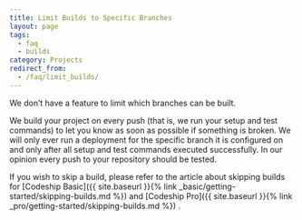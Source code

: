 ```yaml
---
title: Limit Builds to Specific Branches
layout: page
tags:
  - faq
  - builds
category: Projects
redirect_from:
  - /faq/limit_builds/
---
```

We don’t have a feature to limit which branches can be built.

We build your project on every push (that is, we run your setup and test commands) to let you know as soon as possible if something is broken. We will only ever run a deployment for the specific branch it is configured on and only after all setup and test commands executed successfully. In our opinion every push to your repository should be tested.

If you wish to skip a build, please refer to the article about skipping builds for [Codeship Basic]({{ site.baseurl }}{% link _basic/getting-started/skipping-builds.md %}) and [Codeship Pro]({{ site.baseurl }}{% link _pro/getting-started/skipping-builds.md %}) .
